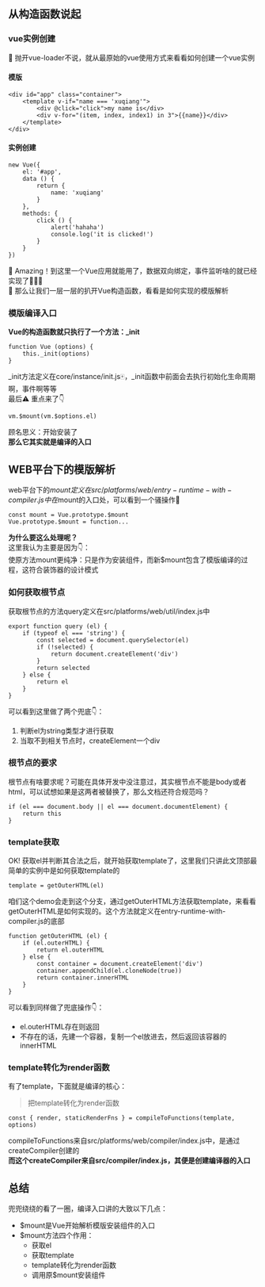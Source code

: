 ## 从构造函数说起
### vue实例创建   
🧐 抛开vue-loader不说，就从最原始的vue使用方式来看看如何创建一个vue实例   
#### 模版
```
<div id="app" class="container">
    <template v-if="name === 'xuqiang'">
        <div @click="click">my name is</div>
        <div v-for="(item, index, index1) in 3">{{name}}</div>
    </template>
</div>
```
#### 实例创建
```
new Vue({
    el: '#app',
    data () {
        return {
            name: 'xuqiang'
        }
    },
    methods: {
        click () {
            alert('hahaha')
            console.log('it is clicked!')
        }
    }
}) 
```

🙊 Amazing！到这里一个Vue应用就能用了，数据双向绑定，事件监听啥的就已经实现了🚀🚀🚀   
🧐 那么让我们一层一层的扒开Vue构造函数，看看是如何实现的模版解析
### 模版编译入口
**Vue的构造函数就只执行了一个方法：_init**
```
function Vue (options) {
    this._init(options)
}
```
_init方法定义在core/instance/init.js🀄️，_init函数中前面会去执行初始化生命周期啊，事件啊等等   
最后⚠️ 重点来了👇
```
vm.$mount(vm.$options.el)
```
顾名思义：开始安装了   
**那么它其实就是编译的入口**
## WEB平台下的模版解析
web平台下的$mount定义在src/platforms/web/entry-runtime-with-compiler.js中   
在$mount的入口处，可以看到一个骚操作💃   
```
const mount = Vue.prototype.$mount
Vue.prototype.$mount = function...
```
**为什么要这么处理呢？**   
这里我认为主要是因为👇：   
使原方法mount更纯净：只是作为安装组件，而新$mount包含了模版编译的过程，这符合装饰器的设计模式   
### 如何获取根节点
获取根节点的方法query定义在src/platforms/web/util/index.js中
```
export function query (el) {
    if (typeof el === 'string') {
        const selected = document.querySelector(el)
        if (!selected) {
            return document.createElement('div')
        }
        return selected
    } else {
        return el
    }
}
```
可以看到这里做了两个兜底👇：   
1. 判断el为string类型才进行获取
2. 当取不到相关节点时，createElement一个div   

### 根节点的要求
根节点有啥要求呢？可能在具体开发中没注意过，其实根节点不能是body或者html，可以试想如果是这两者被替换了，那么文档还符合规范吗？
```
if (el === document.body || el === document.documentElement) {
    return this
}
```

### template获取 
OK! 获取el并判断其合法之后，就开始获取template了，这里我们只讲此文顶部最简单的实例中是如何获取template的
```
template = getOuterHTML(el)
```
咱们这个demo会走到这个分支，通过getOuterHTML方法获取template，来看看getOuterHTML是如何实现的。这个方法就定义在entry-runtime-with-compiler.js的底部
```
function getOuterHTML (el) {
    if (el.outerHTML) {
        return el.outerHTML
    } else {
        const container = document.createElement('div')
        container.appendChild(el.cloneNode(true))
        return container.innerHTML
    }
}
```
可以看到同样做了兜底操作👇：   
* el.outerHTML存在则返回
* 不存在的话，先建一个容器，复制一个el放进去，然后返回该容器的innerHTML

### template转化为render函数
有了template，下面就是编译的核心：   
> 把template转化为render函数   

```
const { render, staticRenderFns } = compileToFunctions(template, options)
```

compileToFunctions来自src/platforms/web/compiler/index.js中，是通过createCompiler创建的   
**而这个createCompiler来自src/compiler/index.js，其便是创建编译器的入口**

## 总结
兜兜绕绕的看了一圈，编译入口讲的大致以下几点：
* $mount是Vue开始解析模版安装组件的入口
* $mount方法四个作用：
  * 获取el
  * 获取template
  * template转化为render函数
  * 调用原$mount安装组件